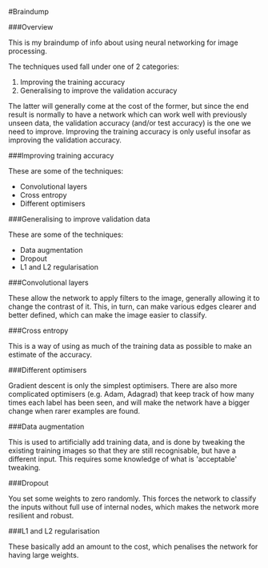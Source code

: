 #Braindump

###Overview

This is my braindump of info about using neural networking for image processing.

The techniques used fall under one of 2 categories:

1. Improving the training accuracy
2. Generalising to improve the validation accuracy

The latter will generally come at the cost of the former, but since the end result is normally to have a network which can work well with previously unseen data, the validation accuracy (and/or test accuracy) is the one we need to improve. Improving the training accuracy is only useful insofar as improving the validation accuracy.

###Improving training accuracy

These are some of the techniques:
- Convolutional layers
- Cross entropy
- Different optimisers

###Generalising to improve validation data

These are some of the techniques:
- Data augmentation
- Dropout
- L1 and L2 regularisation

###Convolutional layers

These allow the network to apply filters to the image, generally allowing it to change the contrast of it. This, in turn, can make various edges clearer and better defined, which can make the image easier to classify.

###Cross entropy

This is a way of using as much of the training data as possible to make an estimate of the accuracy.

###Different optimisers

Gradient descent is only the simplest optimisers. There are also more complicated optimisers (e.g. Adam, Adagrad) that keep track of how many times each label has been seen, and will make the network have a bigger change when rarer examples are found.

###Data augmentation

This is used to artificially add training data, and is done by tweaking the existing training images so that they are still recognisable, but have a different input. This requires some knowledge of what is 'acceptable' tweaking.

###Dropout

You set some weights to zero randomly. This forces the network to classify the inputs without full use of internal nodes, which makes the network more resilient and robust.

###L1 and L2 regularisation

These basically add an amount to the cost, which penalises the network for having large weights.
